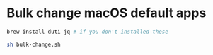 # Bulk change macOS default apps

```sh
brew install duti jq # if you don't installed these

sh bulk-change.sh
```
